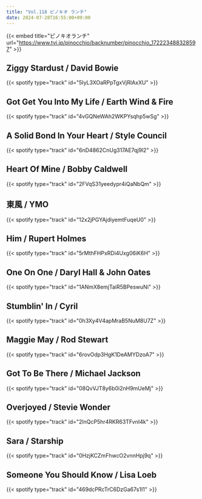 ```yaml
---
title: "Vol.118 ピノキオ ランチ"
date: 2024-07-28T16:55:00+09:00
---
```


{{< embed title="ピノキオランチ" url="https://www.tvi.jp/pinocchio/backnumber/pinocchio_172223488328597" >}}

## Ziggy Stardust / David Bowie
{{< spotify type="track" id="5IyL3XOaRPpTgxVjRIAxXU" >}}

## Got Get You Into My Life / Earth Wind & Fire
{{< spotify type="track" id="4vGQNeWAh2WKPYsqhp5wSg" >}}

## A Solid Bond In Your Heart / Style Council
{{< spotify type="track" id="6nD4862CnUg317AE7qj9l2" >}}

## Heart Of Mine / Bobby Caldwell
{{< spotify type="track" id="2FVqS31yeedypr4iQaNbQm" >}}

## 東風 / YMO
{{< spotify type="track" id="12x2jPGYAjdiyemtFuqeU0" >}}

## Him / Rupert Holmes
{{< spotify type="track" id="5rMthFHPxRDi4Uxg06iK6H" >}}

## One On One / Daryl Hall & John Oates
{{< spotify type="track" id="1ANmX8emjTaiR5BPeswuNi" >}}

## Stumblin' In / Cyril
{{< spotify type="track" id="0h3Xy4V4apMraB5NuM8U7Z" >}}

## Maggie May / Rod Stewart
{{< spotify type="track" id="6rovOdp3HgK1DeAMYDzoA7" >}}

## Got To Be There / Michael Jackson
{{< spotify type="track" id="08QvVJT8y6b0i2nH9mUeMj" >}}

## Overjoyed / Stevie Wonder
{{< spotify type="track" id="2lnQcP5hr4RKR63TFvnI4k" >}}

## Sara / Starship
{{< spotify type="track" id="0HzjKCZmFhwcO2vnnHpj9q" >}}

## Someone You Should Know / Lisa Loeb
{{< spotify type="track" id="469dcPRcTrC6DzGa67s1I1" >}}
